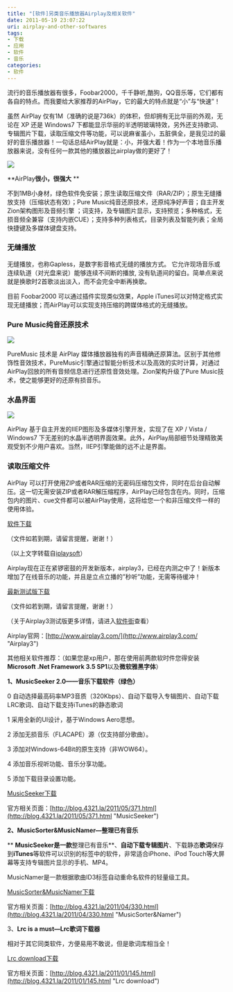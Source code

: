 ```yaml
---
title: "[软件]另类音乐播放器Airplay及相关软件"
date: 2011-05-19 23:07:22
uri: airplay-and-other-softwares
tags: 
- 下载
- 应用
- 软件
- 音乐
categories: 
- 软件
---
```


流行的音乐播放器有很多，Foobar2000，千千静听,酷狗，QQ音乐等，它们都有各自的特点。而我要给大家推荐的AirPlay，它的最大的特点就是“小”与“快速”！

虽然 AirPlay 仅有1M（准确的说是736k）的体积，但却拥有无比华丽的外观，无论在 XP 还是 Windows7 下都能显示华丽的半透明玻璃特效，另外还支持歌词、专辑图片下载，读取压缩文件等功能，可以说麻雀虽小，五脏俱全，是我见过的最好的音乐播放器！一句话总结AirPlay就是：小，并强大着！作为一个本地音乐播放器来说，没有任何一款其他的播放器比airplay做的更好了！



![](https://yqmfyg.bn1.livefilestore.com/y2psKqB_PffArfpW-kSX1rNeN3RBz0ePRicpbfV1pqIP4trD3-bh9Bw5ZmxnZ57Luo9XsE2dwavAz7HjojSRO6qstMwlBrbe6ZE2Y-ND_ehNKg/airplay1.jpg?psid=1)

**AirPlay****很小，很强大**** **



不到1MB小身材，绿色软件免安装；原生读取压缩文件（RAR/ZIP）；原生无缝播放支持（压缩状态有效）；Pure Music纯音还原技术，还原纯净好声音；自主开发 Zion架构图形及音频引擎 ；词支持，及专辑图片显示，支持预览；多种格式，无损音频全兼容（支持内嵌CUE）；支持多种列表格式，目录列表及智能列表；全局快捷键及多媒体键盘支持。



### 无缝播放



无缝播放，也称Gapless，是数字影音格式无缝的播放方式。 它允许现场音乐或连续轨道（对光盘来说）能够连续不间断的播放, 没有轨道间的留白。简单点来说就是换歌时2首歌淡出淡入，而不会完全中断再换歌。

目前 Foobar2000 可以通过插件实现类似效果，Apple iTunes可以对特定格式实现无缝播放；而AirPlay可以实现支持压缩的跨媒体格式的无缝播放。



### Pure Music纯音还原技术

![](https://yqmfyg.bn1.livefilestore.com/y2pSAFhDm8QOQyZz1LHBATd7kWwuCznXfTz8cZ2V3ccVvMKNdO0OgXJ6YqH7e4hmclY5giwygxOn8j6Fvyzii1du3FS__MKcX8oG1y3hch1-Yw/airplay2.jpg?psid=1)



PureMusic 技术是 AirPlay 媒体播放器独有的声音精确还原算法。区别于其他修饰性音效技术，PureMusic引擎通过智能分析技术以及高效的实时计算，对通过 AirPlay回放的所有音频信息进行还原性音效处理。Zion架构升级了Pure Music技术，使之能够更好的还原有损音乐。



### 水晶界面

![](https://yqmfyg.bn1.livefilestore.com/y2pQNKM1O-cVmjeukUXrBJ5DOJUo2wuFq0s6MgyYqK3kvlkMo9tFbHv8VyjDy4pHNftlwD0VlhAhnKlJnqm6vE-Xch3AWHM3azW9yZlh_vnzNo/airplay3.JPEG?psid=1)



AirPlay 基于自主开发的IIEP图形及多媒体引擎开发，实现了在 XP / Vista / Windows7 下无差别的水晶半透明界面效果。此外，AirPlay局部细节处理精致美观受到不少用户喜欢。当然，IIEP引擎能做的远不止是界面。



### 读取压缩文件



AirPlay 可以打开使用ZIP或者RAR压缩的无密码压缩包文件，同时在后台自动解压。这一切无需安装ZIP或者RAR解压缩程序，AirPlay已经包含在内。同时，压缩包内的图片、cue文件都可以被AirPlay使用，这将给您一个和非压缩文件一样的使用体验。

[](http://u.115.com/file/e618g8g8 "115网盘")[软件下载](http://dl.dbank.com/c0y6paxp6l "数据银行")

（文件如若到期，请留言提醒，谢谢！）

（以上文字转载自[iplaysoft](http://www.iplaysoft.com/airplay.html "iplaysoft")）

Airplay现在正在紧锣密鼓的开发新版本，airplay3，已经在内测之中了！新版本增加了在线音乐的功能，并且是立点立播的”秒听”功能，无需等待缓冲！

[](http://u.115.com/file/bhnckaby "115网盘")[最新测试版下载](http://airplay3.com/dl "官方下载")

（文件如若到期，请留言提醒，谢谢！）


（关于Airplay3测试版更多详情，请进入[软件街](http://www.softjie.cn/2011/05/11/airplay/ "软件街")查看）

Airplay官网：[http://www.airplay3.com/](http://www.airplay3.com/ "Airplay3")

其他相关软件推荐：（如果您是xp用户，那在使用前两款软时件您得安装**Microsoft .Net Framework 3.5 SP1**以及**微软雅黑字体**）

**1、MusicSeeker 2.0——音乐下载软件（绿色）**

0 自动选择最高码率MP3音质（320Kbps）、自动下载导入专辑图片、自动下载LRC歌词、自动下载支持iTunes的静态歌词

1 采用全新的UI设计，基于Windows Aero思想。

2 添加无损音乐（FLACAPE）源（仅支持部分歌曲）。

3 添加对Windows-64Bit的原生支持（非WOW64）。

4 添加音乐视听功能、音乐分享功能。

5 添加下载目录设置功能。

[MusicSeeker下载](http://down.4321.la/MusicSeekerPlus.zip "zip文件点击直接下载")

官方相关页面：[http://blog.4321.la/2011/05/371.html](http://blog.4321.la/2011/05/371.html "MusicSeeker")

**2、MusicSorter&amp;MusicNamer—整理已有音乐**

** **MusicSeeker是一款**整理已有音乐**、**自动下载专辑图片**、下载静态**歌词**保存到**iTunes**等软件可以识别的标签中的软件，非常适合iPhone、iPod Touch等大屏幕等支持专辑图片显示的手机、MP4。

MusicNamer是一款根据歌曲ID3标签自动重命名软件的轻量级工具。

[](http://down.4321.la/MusicSorterNamer20110417.zip "zip文件点击直接下载")[MusicSorter&amp;MusicNamer下载](http://down.4321.la/MusicSorterNamer20110417.zip "zip文件点击直接下载")

官方相关页面：[http://blog.4321.la/2011/04/330.html](http://blog.4321.la/2011/04/330.html "MusicSorter&amp;Namer")

3、**Lrc is a must—Lrc歌词下载器**

相对于其它同类软件，方便易用不敢说，但是歌词库相当全！

[Lrc download下载](http://down.4321.la/LRC-Downloader.rar "rar点击直接下载")

官方相关页面：[http://blog.4321.la/2011/01/145.html](http://blog.4321.la/2011/01/145.html "Lrc download")



